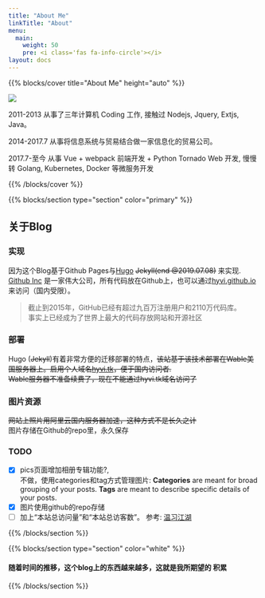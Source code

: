 ```yaml
---
title: "About Me"
linkTitle: "About"
menu:
  main:
    weight: 50
    pre: <i class='fas fa-info-circle'></i>
layout: docs
---
```


{{% blocks/cover title="About Me" height="auto" %}}

![](https://img3.doubanio.com/icon/ul38294964-4.jpg)

2011-2013 从事了三年计算机 Coding 工作, 接触过 Nodejs, Jquery, Extjs, Java。  

2014-2017.7 从事将信息系统与贸易结合做一家信息化的贸易公司。  

2017.7-至今 从事 Vue + webpack 前端开发 + Python Tornado Web 开发, 慢慢转 Golang, Kubernetes, Docker 等微服务开发

{{% /blocks/cover %}}

{{% blocks/section type="section" color="primary" %}}
## 关于Blog
### 实现 
因为这个Blog基于Github Pages与[Hugo](https://gohugo.io/) ~~Jekyll(end @2019.07.08)~~ 来实现.   
[Github Inc](https://github.com/) 是一家伟大公司，所有代码放在Github上，也可以通过[hyvi.github.io](http://hyvi.github.io)来访问（国内受限）。   

>截止到2015年，GitHub已经有超过九百万注册用户和2110万代码库。  
> 事实上已经成为了世界上最大的代码存放网站和开源社区  

### 部署
Hugo (~~Jekyll~~)有着非常方便的迁移部署的特点，~~该站基于该技术部署在Wable美国服务器上。启用个人域名[hyvi.tk](http://hyvi.tk)，便于国内访问者.~~   
~~Wable服务器不准备续费了，现在不能通过hyvi.tk域名访问了~~   
### 图片资源
~~网站上照片用阿里云国内服务器加速，这种方式不是长久之计~~  
图片存储在Github的repo里，永久保存

### TODO
- [x] pics页面增加相册专辑功能?,  
  不做，使用categories和tag方式管理图片: **Categories** are meant for broad grouping of your posts. **Tags** are meant to describe specific details of your posts.  
- [x] 图片使用github的repo存储  
- [ ] 加上“本站总访问量”和“本站总访客数”。 参考: [温习江湖](https://wweir.cc/)  

{{% /blocks/section %}}

{{% blocks/section type="section" color="white" %}}

#### 随着时间的推移，这个blog上的东西越来越多，这就是我所期望的 **积累**
  
{{% /blocks/section %}}
